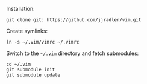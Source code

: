 Installation:

    git clone git: https://github.com/jjradler/vim.git

Create symlinks:

    ln -s ~/.vim/vimrc ~/.vimrc

Switch to the `~/.vim` directory and fetch submodules:

    cd ~/.vim
    git submodule init
    git submodule update


